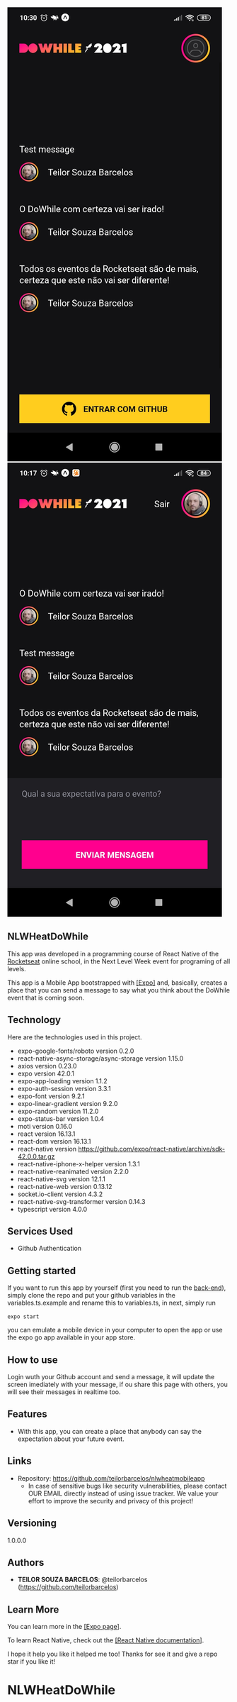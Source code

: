 <!-- ![Printscreen1 of the project](/.github/screen1.jpg){:height="100%" width="100%"} -->
<img src="/.github/screen1.jpg">

<!-- ![Printscreen2 of the project](/.github/screen2.jpg){:height="100%" width="100%"} -->
<img src="/.github/screen2.jpg">
 
## NLWHeatDoWhile
 
<p>This app was developed in a programming course of React Native of the <a target="_blank" href="https://app.rocketseat.com.br/">Rocketseat</a> online school, in the Next Level Week event for programing of all levels.</p>
<p>This app is a Mobile App bootstrapped with <a target="_blank" href="https://expo.dev/">[Expo]</a> and, basically, creates a place that you can send a message to say what you think about the DoWhile event that is coming soon.</p>
 
 
## Technology 
 
Here are the technologies used in this project.

* expo-google-fonts/roboto version 0.2.0
* react-native-async-storage/async-storage version 1.15.0
* axios version 0.23.0
* expo version 42.0.1
* expo-app-loading version 1.1.2
* expo-auth-session version 3.3.1
* expo-font version 9.2.1
* expo-linear-gradient version 9.2.0
* expo-random version 11.2.0
* expo-status-bar version 1.0.4
* moti version 0.16.0
* react version 16.13.1
* react-dom version 16.13.1
* react-native version https://github.com/expo/react-native/archive/sdk-42.0.0.tar.gz
* react-native-iphone-x-helper version 1.3.1
* react-native-reanimated version 2.2.0
* react-native-svg version 12.1.1
* react-native-web version 0.13.12
* socket.io-client version 4.3.2
* react-native-svg-transformer version 0.14.3
* typescript version 4.0.0
 
 
## Services Used
 
* Github Authentication
 
## Getting started
 
<p>If you want to run this app by yourself (first you need to run the <a target="_blank" href="https://github.com/teilorbarcelos/node_heat">back-end</a>), simply clone the repo and put your github variables in the variables.ts.example and rename this to variables.ts, in next, simply run <pre><code>expo start</code></pre> you can emulate a mobile device in your computer to open the app or use the expo go app available in your app store.</p>

 
## How to use
 
Login wuth your Github account and send a message, it will update the screen imediately with your message, if ou share this page with others, you will see their messages in realtime too.
 
 
## Features
 
  - With this app, you can create a place that anybody can say the expectation about your future event.
 
 
## Links

  - Repository: https://github.com/teilorbarcelos/nlwheatmobileapp
    - In case of sensitive bugs like security vulnerabilities, please contact
      OUR EMAIL directly instead of using issue tracker. We value your effort
      to improve the security and privacy of this project!
 
 
## Versioning
 
1.0.0.0
 
 
## Authors
 
* **TEILOR SOUZA BARCELOS**: @teilorbarcelos (https://github.com/teilorbarcelos)
 
 
## Learn More

You can learn more in the <a target="_blank" href="https://expo.dev/">[Expo page]</a>.

To learn React Native, check out the <a target="_blank" href="https://reactnative.dev/">[React Native documentation]</a>.

<p>I hope it help you like it helped me too! Thanks for see it and give a repo star if you like it!</p>

# NLWHeatDoWhile